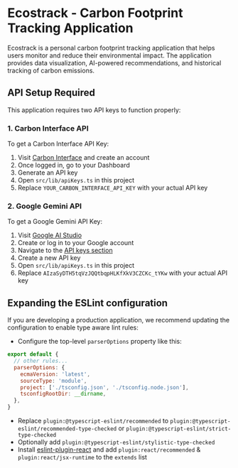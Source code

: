 # Ecostrack - Carbon Footprint Tracking Application

Ecostrack is a personal carbon footprint tracking application that helps users monitor and reduce their environmental impact. The application provides data visualization, AI-powered recommendations, and historical tracking of carbon emissions.

## API Setup Required

This application requires two API keys to function properly:

### 1. Carbon Interface API
To get a Carbon Interface API Key:
1. Visit [Carbon Interface](https://www.carboninterface.com/) and create an account
2. Once logged in, go to your Dashboard
3. Generate an API key
4. Open `src/lib/apiKeys.ts` in this project
5. Replace `YOUR_CARBON_INTERFACE_API_KEY` with your actual API key

### 2. Google Gemini API
To get a Google Gemini API Key:
1. Visit [Google AI Studio](https://ai.google.dev/)
2. Create or log in to your Google account
3. Navigate to the [API keys section](https://ai.google.dev/tutorials/setup) 
4. Create a new API key
5. Open `src/lib/apiKeys.ts` in this project
6. Replace `AIzaSyDTH5tqVzJQQtbqpHLKfXkV3CZCKc_tYKw` with your actual API key

## Expanding the ESLint configuration

If you are developing a production application, we recommend updating the configuration to enable type aware lint rules:

- Configure the top-level `parserOptions` property like this:

```js
export default {
  // other rules...
  parserOptions: {
    ecmaVersion: 'latest',
    sourceType: 'module',
    project: ['./tsconfig.json', './tsconfig.node.json'],
    tsconfigRootDir: __dirname,
  },
}
```

- Replace `plugin:@typescript-eslint/recommended` to `plugin:@typescript-eslint/recommended-type-checked` or `plugin:@typescript-eslint/strict-type-checked`
- Optionally add `plugin:@typescript-eslint/stylistic-type-checked`
- Install [eslint-plugin-react](https://github.com/jsx-eslint/eslint-plugin-react) and add `plugin:react/recommended` & `plugin:react/jsx-runtime` to the `extends` list
